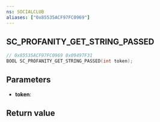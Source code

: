 ```yaml
---
ns: SOCIALCLUB
aliases: ["0x85535ACF97FC0969"]
---
```

## SC_PROFANITY_GET_STRING_PASSED

```c
// 0x85535ACF97FC0969 0x09497F31
BOOL SC_PROFANITY_GET_STRING_PASSED(int token);
```

## Parameters
* **token**:

## Return value
